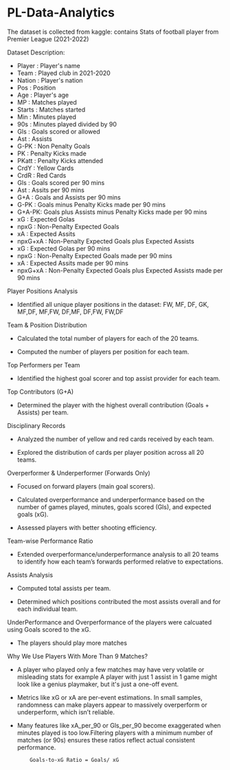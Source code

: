 # PL-Data-Analytics

The dataset is collected from kaggle: contains Stats of football player from Premier League (2021-2022)

Dataset Description:

- Player : Player's name
- Team : Played club in 2021-2020
- Nation : Player's nation
- Pos : Position
- Age : Player's age
- MP : Matches played
- Starts : Matches started
- Min : Minutes played
- 90s : Minutes played divided by 90
- Gls : Goals scored or allowed
- Ast : Assists
- G-PK : Non Penalty Goals
- PK : Penalty Kicks made
- PKatt : Penalty Kicks attended
- CrdY : Yellow Cards
- CrdR : Red Cards
- Gls : Goals scored per 90 mins
- Ast : Assits per 90 mins
- G+A : Goals and Assists per 90 mins
- G-PK : Goals minus Penalty Kicks made per 90 mins
- G+A-PK: Goals plus Assists minus Penalty Kicks made per 90 mins
- xG : Expected Golas
- npxG : Non-Penalty Expected Goals
- xA : Expected Assits
- npxG+xA : Non-Penalty Expected Goals plus Expected Assists
- xG : Expected Golas per 90 mins
- npxG : Non-Penalty Expected Goals made per 90 mins
- xA : Expected Assits made per 90 mins
- npxG+xA : Non-Penalty Expected Goals plus Expected Assists made per 90 mins

Player Positions Analysis
- Identified all unique player positions in the dataset:
   FW, MF, DF, GK, MF,DF, MF,FW, DF,MF, DF,FW, FW,DF

Team & Position Distribution

- Calculated the total number of players for each of the 20 teams.

- Computed the number of players per position for each team.

Top Performers per Team

- Identified the highest goal scorer and top assist provider for each team.

Top Contributors (G+A)

- Determined the player with the highest overall contribution (Goals + Assists) per team.

Disciplinary Records

- Analyzed the number of yellow and red cards received by each team.

- Explored the distribution of cards per player position across all 20 teams.

Overperformer & Underperformer (Forwards Only)

- Focused on forward players (main goal scorers).

- Calculated overperformance and underperformance based on the number of games played, minutes, goals scored (Gls), and expected goals (xG).

- Assessed players with better shooting efficiency.

Team-wise Performance Ratio

- Extended overperformance/underperformance analysis to all 20 teams to identify how each team’s forwards performed relative to expectations.

 Assists Analysis

- Computed total assists per team.

- Determined which positions contributed the most assists overall and for each individual team.



UnderPerformance and Overperformance of the players were calcuated using Goals scored to the xG.

- The players should play more matches
  
Why We Use Players With More Than 9 Matches?

- A player who played only a few matches may have very volatile or misleading stats for example  A player with just 1 assist in 1 game might look like a genius playmaker, but it's just a one-off event.
- Metrics like xG or xA are per-event estimations. In small samples, randomness can make players appear to massively overperform or underperform, which isn’t reliable.
- Many features like xA_per_90 or Gls_per_90 become exaggerated when minutes played is too low.Filtering players with a minimum number of matches (or 90s) ensures these ratios reflect actual consistent performance.

          Goals-to-xG Ratio = Goals/ xG



  
 
